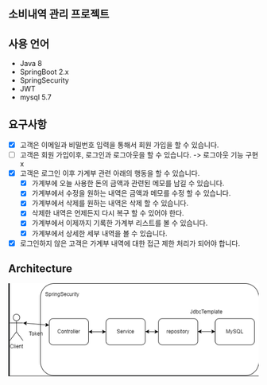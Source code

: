 ## 소비내역 관리 프로젝트

## 사용 언어 
- Java 8
- SpringBoot 2.x
- SpringSecurity
- JWT
- mysql 5.7

## 요구사항
-[x] 고객은 이메일과 비밀번호 입력을 통해서 회원 가입을 할 수 있습니다. <br>
-[ ] 고객은 회원 가입이후, 로그인과 로그아웃을 할 수 있습니다. -> 로그아웃 기능 구현 x <br>
-[x] 고객은 로그인 이후 가계부 관련 아래의 행동을 할 수 있습니다. <br>
    -[x] 가계부에 오늘 사용한 돈의 금액과 관련된 메모를 남길 수 있습니다. <br>
    -[x] 가계부에서 수정을 원하는 내역은 금액과 메모를 수정 할 수 있습니다. <br>
    -[x] 가계부에서 삭제를 원하는 내역은 삭제 할 수 있습니다. <br>
    -[x] 삭제한 내역은 언제든지 다시 복구 할 수 있어야 한다. <br>
    -[x] 가계부에서 이제까지 기록한 가계부 리스트를 볼 수 있습니다. <br>
    -[x] 가계부에서 상세한 세부 내역을 볼 수 있습니다. <br>
-[x] 로그인하지 않은 고객은 가계부 내역에 대한 접근 제한 처리가 되어야 합니다. <br>

## Architecture
![image](src/main/resources/static/image.png)


